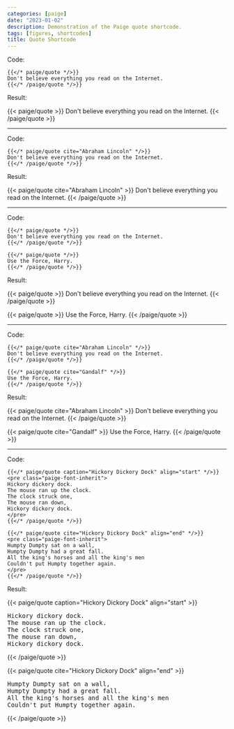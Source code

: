 ```yaml
---
categories: [paige]
date: "2023-01-02"
description: Demonstration of the Paige quote shortcode.
tags: [figures, shortcodes]
title: Quote Shortcode
---
```


Code:

```go-text-template
{{</* paige/quote */>}}
Don't believe everything you read on the Internet.
{{</* /paige/quote */>}}
```

Result:

{{< paige/quote >}}
Don't believe everything you read on the Internet.
{{< /paige/quote >}}

---

Code:

```go-text-template
{{</* paige/quote cite="Abraham Lincoln" */>}}
Don't believe everything you read on the Internet.
{{</* /paige/quote */>}}
```

Result:

{{< paige/quote cite="Abraham Lincoln" >}}
Don't believe everything you read on the Internet.
{{< /paige/quote >}}

---

Code:

```go-text-template
{{</* paige/quote */>}}
Don't believe everything you read on the Internet.
{{</* /paige/quote */>}}

{{</* paige/quote */>}}
Use the Force, Harry.
{{</* /paige/quote */>}}
```

Result:

{{< paige/quote >}}
Don't believe everything you read on the Internet.
{{< /paige/quote >}}

{{< paige/quote >}}
Use the Force, Harry.
{{< /paige/quote >}}

---

Code:

```go-text-template
{{</* paige/quote cite="Abraham Lincoln" */>}}
Don't believe everything you read on the Internet.
{{</* /paige/quote */>}}

{{</* paige/quote cite="Gandalf" */>}}
Use the Force, Harry.
{{</* /paige/quote */>}}
```

Result:

{{< paige/quote cite="Abraham Lincoln" >}}
Don't believe everything you read on the Internet.
{{< /paige/quote >}}

{{< paige/quote cite="Gandalf" >}}
Use the Force, Harry.
{{< /paige/quote >}}

---

Code:

```go-text-template
{{</* paige/quote caption="Hickory Dickory Dock" align="start" */>}}
<pre class="paige-font-inherit">
Hickory dickory dock.
The mouse ran up the clock.
The clock struck one,
The mouse ran down,
Hickory dickory dock.
</pre>
{{</* /paige/quote */>}}

{{</* paige/quote cite="Hickory Dickory Dock" align="end" */>}}
<pre class="paige-font-inherit">
Humpty Dumpty sat on a wall,
Humpty Dumpty had a great fall.
All the king's horses and all the king's men
Couldn't put Humpty together again.
</pre>
{{</* /paige/quote */>}}
```

Result:

{{< paige/quote caption="Hickory Dickory Dock" align="start" >}}
<pre class="paige-font-inherit">
Hickory dickory dock.
The mouse ran up the clock.
The clock struck one,
The mouse ran down,
Hickory dickory dock.
</pre>
{{< /paige/quote >}}

{{< paige/quote cite="Hickory Dickory Dock" align="end" >}}
<pre class="paige-font-inherit">
Humpty Dumpty sat on a wall,
Humpty Dumpty had a great fall.
All the king's horses and all the king's men
Couldn't put Humpty together again.
</pre>
{{< /paige/quote >}}
